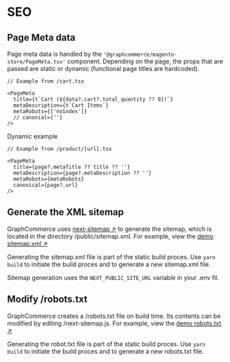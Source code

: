 # SEO

## Page Meta data

Page meta data is handled by the `'@graphcommerce/magento-store/PageMeta.tsx'`
component. Depending on the page, the props that are passed are static or
dynamic (functional page titles are hardcoded).

```tsx
// Example from /cart.tsx

<PageMeta
  title={t`Cart (${data?.cart?.total_quantity ?? 0})`}
  metaDescription={t`Cart Items`}
  metaRobots={['noindex']}
  // canonial={''}
/>
```

Dynamic example

```tsx
// Example from /product/[url].tsx

<PageMeta
  title={page?.metaTitle ?? title ?? ''}
  metaDescription={page?.metaDescription ?? ''}
  metaRobots={metaRobots}
  canonical={page?.url}
/>
```

## Generate the XML sitemap

GraphCommerce uses
[next-sitemap ↗](https://github.com/iamvishnusankar/next-sitemap) to generate
the sitemap, which is located in the directory /public/sitemap.xml. For example,
view the [demo sitemap.xml ↗](https://graphcommerce.vercel.app/sitemap.xml)

Generating the sitemap.xml file is part of the static build proces. Use
`yarn build` to initiate the build proces and to generate a new sitemap.xml
file.

Sitemap generation uses the `NEXT_PUBLIC_SITE_URL` variable in your .env fil.

## Modify /robots.txt

GraphCommerce creates a /robots.txt file on build time. Its contents can be
modified by editing /next-sitemap.js. For example, view the
[demo robots.txt ↗](https://graphcommerce.vercel.app/robots.txt)

Generating the robot.txt file is part of the static build proces. Use
`yarn build` to initiate the build proces and to generate a new robots.txt file.
